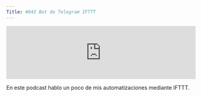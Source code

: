 ```yaml
---
Title: #043 Bot de Telegram IFTTT
---
```


<iframe src="https://archive.org/embed/043BotDeTelegramDeIFTTT" width="500" height="140" frameborder="0" webkitallowfullscreen="true" mozallowfullscreen="true" allowfullscreen></iframe>

En este podcast hablo un poco de mis automatizaciones mediante IFTTT.
